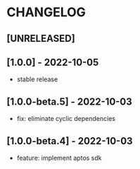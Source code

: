 # CHANGELOG

## [UNRELEASED]

## [1.0.0] - 2022-10-05

- stable release

## [1.0.0-beta.5] - 2022-10-03

- fix: eliminate cyclic dependencies

## [1.0.0-beta.4] - 2022-10-03

- feature: implement aptos sdk

